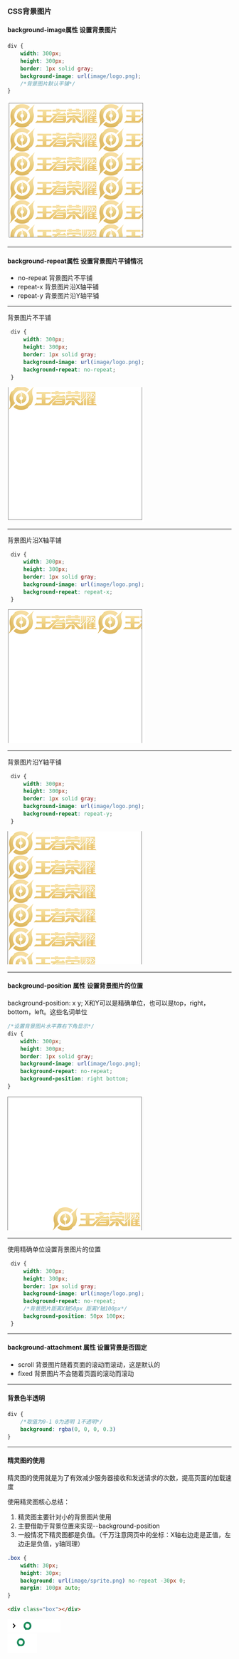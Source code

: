 ### CSS背景图片

#### background-image属性 设置背景图片

``` css
div {
    width: 300px;
    height: 300px;
    border: 1px solid gray;
    background-image: url(image/logo.png);
    /*背景图片默认平铺*/
}
```

![1](image/默认背景图片.png)

<hr>    

#### background-repeat属性 设置背景图片平铺情况

* no-repeat 背景图片不平铺
* repeat-x 背景图片沿X轴平铺
* repeat-y 背景图片沿Y轴平铺

<hr >   
背景图片不平铺  

``` css
 div {
     width: 300px;
     height: 300px;
     border: 1px solid gray;
     background-image: url(image/logo.png);
     background-repeat: no-repeat;
 }
```

![1](image/no-repeat.png)

<hr>
背景图片沿X轴平铺       

``` css
 div {
     width: 300px;
     height: 300px;
     border: 1px solid gray;
     background-image: url(image/logo.png);
     background-repeat: repeat-x;
 }
```

![1](image/repeat-x.png)

<hr>
背景图片沿Y轴平铺       

``` css
 div {
     width: 300px;
     height: 300px;
     border: 1px solid gray;
     background-image: url(image/logo.png);
     background-repeat: repeat-y;
 }
```

![1](image/repeat-y.png)

<hr>

#### background-position 属性 设置背景图片的位置

background-position: x y; X和Y可以是精确单位，也可以是top，right，bottom，left。这些名词单位

``` css
/*设置背景图片水平靠右下角显示*/
div {
    width: 300px;
    height: 300px;
    border: 1px solid gray;
    background-image: url(image/logo.png);
    background-repeat: no-repeat;
    background-position: right bottom;
}
```

![1](image/position.png)

<hr>    
使用精确单位设置背景图片的位置  

``` css
 div {
     width: 300px;
     height: 300px;
     border: 1px solid gray;
     background-image: url(image/logo.png);
     background-repeat: no-repeat;
     /*背景图片距离X轴50px 距离Y轴100px*/
     background-position: 50px 100px;
 }
```

<hr>

#### background-attachment 属性 设置背景是否固定

* scroll 背景图片随着页面的滚动而滚动，这是默认的
* fixed 背景图片不会随着页面的滚动而滚动

<hr>

#### 背景色半透明

``` css
div {
    /*取值为0-1 0为透明 1不透明*/
    background: rgba(0, 0, 0, 0.3)
}
```

<hr>  

#### 精灵图的使用

精灵图的使用就是为了有效减少服务器接收和发送请求的次数，提高页面的加载速度 

使用精灵图核心总结： 

1. 精灵图主要针对小的背景图片使用
2. 主要借助于背景位置来实现--background-position
3. 一般情况下精灵图都是负值。（千万注意网页中的坐标：X轴右边走是正值，左边走是负值，y轴同理）

``` css
.box {
    width: 30px;
    height: 30px;
    background: url(image/sprite.png) no-repeat -30px 0;
    margin: 100px auto;
}
```
```html
<div class="box"></div>
```
![1](image/sprite.png) <br>
![1](image/精灵图使用.png)
